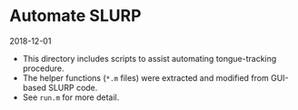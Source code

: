 # Automate SLURP

2018-12-01

- This directory includes scripts to assist automating tongue-tracking procedure.
- The helper functions (`*.m` files) were extracted and modified from GUI-based SLURP code.
- See `run.m` for more detail.